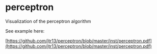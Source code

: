# perceptron
Visualization of the perceptron algorithm

See example here:

[https://github.com/jtr13/perceptron/blob/master/inst/perceptron.pdf](https://github.com/jtr13/perceptron/blob/master/inst/perceptron.pdf)

